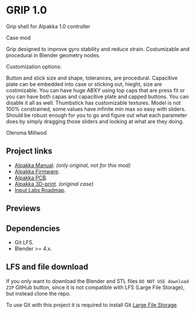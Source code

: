 # GRIP 1.0

Grip shell for Alpakka 1.0 controller

Case mod

Grip designed to improve gyro stability and reduce strain.
Costumizable and procedural in Blender geometry nodes.

Customization options:

Button and stick size and shape, tolerances, are procedural. Capacitive plate can be embedded into case or sticking out, hieght, size  are costimizable. You can have huge ABXY using top caps that are press fit or you can have both capas and capacitive plate and capped buttons. You can disable it all as well. Thumbstick has customizable textures. Model is not 100% constrained, some values have infinite min max so easy with sliders. Should be robust enough for you to go and figure out what each parameter does by simply dragging those sliders and looking at what are they doing.

Oleroma 
Millwod 



## Project links
- [Alpakka Manual](https://inputlabs.io/devices/alpakka/manual). _(only original, not for this mod)_
- [Alpakka Firmware](https://github.com/inputlabs/alpakka_firmware).
- [Alpakka PCB](https://github.com/inputlabs/alpakka_pcb).
- [Alpakka 3D-print](https://github.com/inputlabs/alpakka_case). _(original case)_
- [Input Labs Roadmap](https://github.com/orgs/inputlabs/projects/2/views/2).

## Previews


## Dependencies
- Git LFS.
- Blender >= 4.x.

## LFS and file download
If you only want to download the Blender and STL files `DO NOT USE download ZIP` GitHub button, since it is not compatible with LFS (Large File Storage), but instead clone the repo.

To use Git with this project it is required to install Git [Large File Storage](https://git-lfs.github.com).




